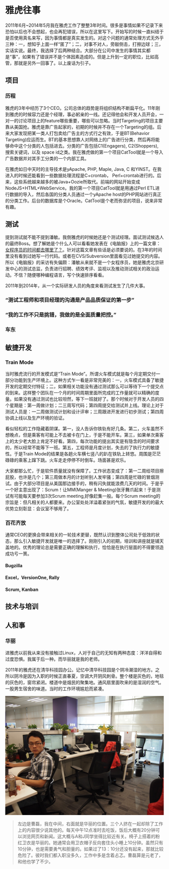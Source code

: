 # 雅虎往事
2011年6月~2014年5月我在雅虎工作了整整3年时间。很多是事情如果不记录下来恐怕以后也不会想起，也会再犯错误，所以在这里写下。开始写的时候一直纠结于是否使用真名来写，因为事情都是真实发生的。对这个问题的通常处理方式无外乎三种：一，想知乎上面一样“匿了”；二，对事不对人，旁敲侧击，打擦边球；三，实话实说。最终，我选择了后两种结合。大部分在公司中发生的事情其实都是“事”，如果有了错误并不是个体因素造成的。但是上升到一定的职位，比如高管，那就是另外一回事了。以上废话为引子。

## 项目
### 历程
雅虎的3年中经历了3个CEO。公司总体的趋势是将组织结构不断扁平化。11年刚到雅虎的时候容力还是个经理，事必躬亲的一线。还记得他会和开发人员开会，一对一的讨论项目上的feature哪些重要，哪些可以忽略。当时Targeting的项目主要靠从美国抢。雅虎是靠广告起家的，初期的时候并不存在一个Targeting的组。后来大家发现把某一类人打包卖给广告主的方式行之有效，于是BT(Behavior Targeting)应运而生。BT的基本思想靠人对网络上的广告进行分类，然后再将能够命中这个分类的人包括进去。分类的广告包括C1(Engagers), C2(Shoppers), 搜索关键词，以及
space id之类。我在雅虎做的第一个项目CatTool就是一个导入广告数据并对其手工分类的一个内部工具。

在雅虎如日中天时的主导技术是yApache, PHP, Maple, Java, C 和YINST。在我进入的时候还能看到一些数据处理流程是C+crontab， Perl+crontab进行的。后来，这些系统越来越多的被Java+Oozie所取代。前端的网站开始变成NodeJS+HTML+WebService。我的第一个项目CatTool就是用通过Perl ETL进行数据的导入，然后各国的分类人员通过一个yApache host的PHP网站进行真正的分类工作。后台的数据库是个Oracle。CatTool是个老而弥坚的项目，说来非常有趣。

## 测试
提到测试就不能不提到潘敏。我倒雅虎的时候她还是个测试经理。面试测试候选人的最终Boss。想了解她是个什么人可以看看她发表在《电脑报》上的一篇文章：[女程序员的时间都去哪里了？](http://www.icpcw.com/Information/Tech/News/3226/322684.htm)。针对这篇文章有些话是必须要说的。在3年的时间里没有看到过她写一行代码。或者在CVS/Subversion里面看见过她提交的内容。所以《电脑报》的采访有失偏颇：潘敏从来就不是一个女程序员，她是雅虎北京研发中心的测试总监，负责进行招聘、绩效考评、监视以及推动测试相关的政治运动。不信？随便哪种编程语言，写个快速排序看看。

2011年到2014年，从一个实际研发人员的角度来看测试发生了几件大事。

### “测试工程师和项目经理的沟通是产品品质保证的第一步”
### “我的工作不只是挑错，我做的是全面质量把控。”
### 车东

## 敏捷开发
### Train Mode
当时雅虎流行的开发模式是“Train Mode”。所谓火车模式就是每个月定期交付一部分功能到生产环境上。这种方式乍一看是非常完美的：一，火车模式具备了敏捷开发的定期交付特征；二，如果相关功能没有通过测试那么可以等待下一个提交点的到来。这样整个团队在一个月的时间周期里面所完成的工作量就可以精确的度量。如果没有通过测试也比较坦然，等下一班就好了。那个时候对于开发人员的四个星期是：第一周做计划；二三周写代码；第四周提交给测试并上线。理论上对于测试人员是：一二周做测试计划和设计评审；三周跟进开发进行初步测试；第四周协调上线以及生产环境的验证。

看似轻松的工作隐藏着阴谋。第一，没人告诉你铁轨有好几条。第二，火车虽然不想晚点，但是乘客有可能上不去被卡在门上，于是不能开车。第三，如果单次乘客上的太少老大脸上肯定不好看。第四，每次功能的提出其实是有隐含的时间要求的，所以经常不能等下一班。第五，工程师是月度计划，失去的了执行力的敏捷性。于是Train Mode的结果是各趟火车横七竖八的趴在铁轨上转悠。周围是茫茫碌碌的乘客上蹿下跳。火车走走停停不时倒车。场面甚是欢乐。

大家都那么忙，于是软件质量就没有保障了。工作状态变成了：第一二周给项目擦屁股，也许是几个；第三周做本月的计划听别人发牢骚；第四周是忙碌的冒烟测试。由于大部分项目是从美国那边接手的，稍有闪失就能浪费几天的时间。于是乎一个好主意出现了：Scrum！让MM(Manger & Meeting)张牙舞爪起来！于是测试有可能每天要参加3次Scrum meeting,好像赶集一般。每个Scrum meeting的宗旨是：但凡相关的人都要来。办公室处处洋溢着紧张的气氛，敏捷开发的的最大优势立刻彰显：会议室不够用了。

### 百花齐放
通常CEO的更换会带来相关的一轮技术更替，既然认识到整体公司处于低效的状态，那么引入敏捷开发就是唯一的选择了。刚刚引入的初期，培训和讲座就是铺天盖地的。优秀的理论总是需要正确的理解和执行，恰恰是在执行层面的不得要领造成功亏一篑。

#### Bugzilla
#### Excel，VersionOne, Rally
#### Scrum, Kanban

## 技术与培训

## 人和事
### 华丽
进雅虎以前我从来没有接触过Linux，人对于自己的无知有两种态度：洋洋自得和过度恐惧。我属于后一种。而华丽就是我的老师。

2011年的雅虎还在清华科技园办公。记忆中清华科技园是个阴冷潮湿的地方。之所以阴冷是因为入职的时候正直春夏，空调大开阴风刺骨。整个楼是灰色的，地毯的灰色的，窗帘紧闭。楼道中是烟民的聚集地。通风扇里面吹来的是湿润的空气。一股男生宿舍的味道。当时的工作环境尴尬而紧凑。

![cube](../images/yahoo-office-20110708.jpg)

> 左边是曹磊，我在中间，右面就是华丽的位置。三个人挤在一起却除了工作上的内容很少说其他的。每天中午12点准时去吃饭，饭后大概有20分钟可以浏览网页和新闻。这大概与A和J同学坐得比较近有关。椅子上搭着的粉红卫衣是华丽的。她通常会用卫衣帽子反向套住头小睡上10分钟。虽然只有10分钟，也是需要勇气和胆量的。如果过了13：10分还没有起来，那就比较危险了。彼时我们都入职没多久，工作中多是含着忐忑。曹磊算是元老了，和他也学了不少。
